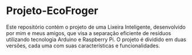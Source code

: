 # Projeto-EcoFroger
Este repositório contém o projeto de uma Lixeira Inteligente, desenvolvido por mim e meus amigos, que visa a separação eficiente de resíduos utilizando tecnologia Arduino e Raspberry Pi. O projeto é dividido em duas versões, cada uma com suas características e funcionalidades.
